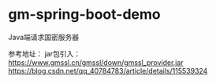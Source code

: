 # gm-spring-boot-demo
Java端请求国密服务器



参考地址：
jar包引入：
https://www.gmssl.cn/gmssl/down/gmssl_provider.jar
https://blog.csdn.net/qq_40784783/article/details/115539324


